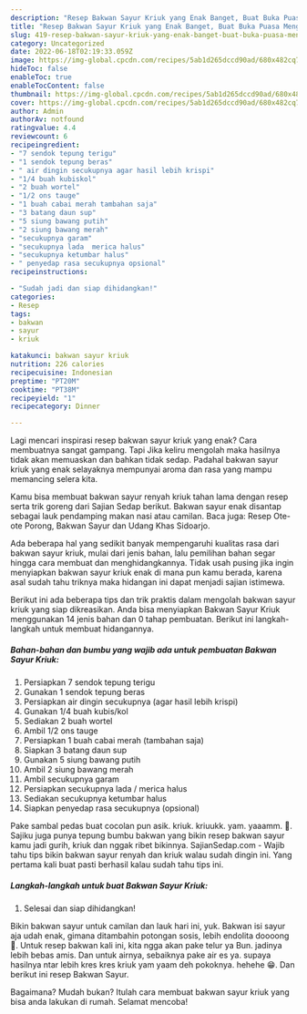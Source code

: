 ```yaml
---
description: "Resep Bakwan Sayur Kriuk yang Enak Banget, Buat Buka Puasa Menggugah Selera"
title: "Resep Bakwan Sayur Kriuk yang Enak Banget, Buat Buka Puasa Menggugah Selera"
slug: 419-resep-bakwan-sayur-kriuk-yang-enak-banget-buat-buka-puasa-menggugah-selera
category: Uncategorized
date: 2022-06-18T02:19:33.059Z
image: https://img-global.cpcdn.com/recipes/5ab1d265dccd90ad/680x482cq70/bakwan-sayur-kriuk-foto-resep-utama.jpg
hideToc: false
enableToc: true
enableTocContent: false
thumbnail: https://img-global.cpcdn.com/recipes/5ab1d265dccd90ad/680x482cq70/bakwan-sayur-kriuk-foto-resep-utama.jpg
cover: https://img-global.cpcdn.com/recipes/5ab1d265dccd90ad/680x482cq70/bakwan-sayur-kriuk-foto-resep-utama.jpg
author: Admin
authorAv: notfound
ratingvalue: 4.4
reviewcount: 6
recipeingredient:
- "7 sendok tepung terigu"
- "1 sendok tepung beras"
- " air dingin secukupnya agar hasil lebih krispi"
- "1/4 buah kubiskol"
- "2 buah wortel"
- "1/2 ons tauge"
- "1 buah cabai merah tambahan saja"
- "3 batang daun sup"
- "5 siung bawang putih"
- "2 siung bawang merah"
- "secukupnya garam"
- "secukupnya lada  merica halus"
- "secukupnya ketumbar halus"
- " penyedap rasa secukupnya opsional"
recipeinstructions:

- "Sudah jadi dan siap dihidangkan!"
categories:
- Resep
tags:
- bakwan
- sayur
- kriuk

katakunci: bakwan sayur kriuk 
nutrition: 226 calories
recipecuisine: Indonesian
preptime: "PT20M"
cooktime: "PT38M"
recipeyield: "1"
recipecategory: Dinner

---
```



Lagi mencari inspirasi resep bakwan sayur kriuk yang enak? Cara membuatnya sangat gampang. Tapi Jika keliru mengolah maka hasilnya tidak akan memuaskan dan bahkan tidak sedap. Padahal bakwan sayur kriuk yang enak selayaknya mempunyai aroma dan rasa yang mampu memancing selera kita.


Kamu bisa membuat bakwan sayur renyah kriuk tahan lama dengan resep serta trik goreng dari Sajian Sedap berikut. Bakwan sayur enak disantap sebagai lauk pendamping makan nasi atau camilan. Baca juga: Resep Ote-ote Porong, Bakwan Sayur dan Udang Khas Sidoarjo.

Ada beberapa hal yang sedikit banyak mempengaruhi kualitas rasa dari bakwan sayur kriuk, mulai dari jenis bahan, lalu pemilihan bahan segar hingga cara membuat dan menghidangkannya. Tidak usah pusing jika ingin menyiapkan bakwan sayur kriuk enak di mana pun kamu berada, karena asal sudah tahu triknya maka hidangan ini dapat menjadi sajian istimewa.


Berikut ini ada beberapa tips dan trik praktis dalam mengolah bakwan sayur kriuk yang siap dikreasikan. Anda bisa menyiapkan Bakwan Sayur Kriuk menggunakan 14 jenis bahan dan 0 tahap pembuatan. Berikut ini langkah-langkah untuk membuat hidangannya.

<!--inarticleads1-->

##### Bahan-bahan dan bumbu yang wajib ada untuk pembuatan Bakwan Sayur Kriuk:

1. Persiapkan 7 sendok tepung terigu
1. Gunakan 1 sendok tepung beras
1. Persiapkan  air dingin secukupnya (agar hasil lebih krispi)
1. Gunakan 1/4 buah kubis/kol
1. Sediakan 2 buah wortel
1. Ambil 1/2 ons tauge
1. Persiapkan 1 buah cabai merah (tambahan saja)
1. Siapkan 3 batang daun sup
1. Gunakan 5 siung bawang putih
1. Ambil 2 siung bawang merah
1. Ambil secukupnya garam
1. Persiapkan secukupnya lada / merica halus
1. Sediakan secukupnya ketumbar halus
1. Siapkan  penyedap rasa secukupnya (opsional)


Pake sambal pedas buat cocolan pun asik. kriuk. kriuukk. yam. yaaamm. 🤤. Sajiku juga punya tepung bumbu bakwan yang bikin resep bakwan sayur kamu jadi gurih, kriuk dan nggak ribet bikinnya. SajianSedap.com - Wajib tahu tips bikin bakwan sayur renyah dan kriuk walau sudah dingin ini. Yang pertama kali buat pasti berhasil kalau sudah tahu tips ini. 

<!--inarticleads2-->

##### Langkah-langkah untuk buat Bakwan Sayur Kriuk:


1. Selesai dan siap dihidangkan!

Bikin bakwan sayur untuk camilan dan lauk hari ini, yuk. Bakwan isi sayur aja udah enak, gimana ditambahin potongan sosis, lebih endolita doooong 🤤. Untuk resep bakwan kali ini, kita ngga akan pake telur ya Bun. jadinya lebih bebas amis. Dan untuk airnya, sebaiknya pake air es ya. supaya hasilnya ntar lebih kres kres kriuk yam yaam deh pokoknya. hehehe 😁. Dan berikut ini resep Bakwan Sayur. 

Bagaimana? Mudah bukan? Itulah cara membuat bakwan sayur kriuk yang bisa anda lakukan di rumah. Selamat mencoba!
